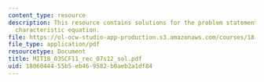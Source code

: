```yaml
---
content_type: resource
description: This resource contains solutions for the problem statements related to
  characteristic equation.
file: https://ol-ocw-studio-app-production.s3.amazonaws.com/courses/18-03sc-differential-equations-fall-2011/1806044455b5eb469582b0aeb2a1df84_MIT18_03SCF11_rec_07s12_sol.pdf
file_type: application/pdf
resourcetype: Document
title: MIT18_03SCF11_rec_07s12_sol.pdf
uid: 18060444-55b5-eb46-9582-b0aeb2a1df84
---
```

